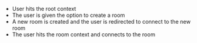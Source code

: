 * User hits the root context
* The user is given the option to create a room
* A new room is created and the user is redirected to connect to the new room
* The user hits the room context and connects to the room
